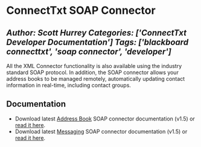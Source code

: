 # ConnectTxt SOAP Connector
*Author: Scott Hurrey*
*Categories: ['ConnectTxt Developer Documentation']*
*Tags: ['blackboard connecttxt', 'soap connector', 'developer']*
---
All the XML Connector functionality is also available using the industry
standard SOAP protocol. In addition, the SOAP connector allows your address
books to be managed remotely, automatically updating contact information in
real-time, including contact groups.

## Documentation

  * Download latest [Address Book](https://www.txttools.co.uk/preloginjsp/docs/Txttools_SOAP_Addressbook_API_Documentation_1.5.pdf) SOAP connector documentation (v1.5) or [read it here](https://community.blackboard.com/docs/DOC-1184).
  * Download latest [Messaging](https://www.txttools.co.uk/preloginjsp/docs/Txttools_SOAP_Messaging_API_Documentation_1.5.pdf) SOAP connector documentation (v1.5) or [read it here](https://community.blackboard.com/docs/DOC-1183).

